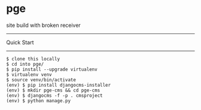 # pge
site build with broken receiver

***********
Quick Start
***********
	$ clone this locally
	$ cd into pge/
    $ pip install --upgrade virtualenv
    $ virtualenv venv
    $ source venv/bin/activate
    (env) $ pip install djangocms-installer
    (env) $ mkdir pge-cms && cd pge-cms
    (env) $ djangocms -f -p . cmsproject
    (env) $ python manage.py

